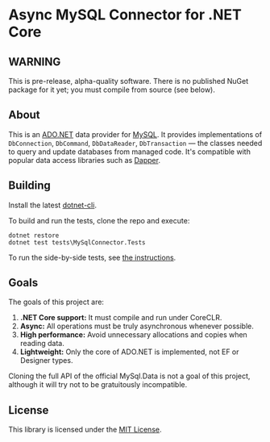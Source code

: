 # Async MySQL Connector for .NET Core

## WARNING

This is pre-release, alpha-quality software. There is no published NuGet package for it yet;
you must compile from source (see below).

## About

This is an [ADO.NET](https://msdn.microsoft.com/en-us/library/e80y5yhx.aspx) data
provider for [MySQL](https://www.mysql.com/). It provides implementations of
`DbConnection`, `DbCommand`, `DbDataReader`, `DbTransaction` — the classes
needed to query and update databases from managed code. It's compatible with
popular data access libraries such as [Dapper](https://github.com/StackExchange/dapper-dot-net).

## Building

Install the latest [dotnet-cli](http://dotnet.github.io/).

To build and run the tests, clone the repo and execute:

```
dotnet restore
dotnet test tests\MySqlConnector.Tests
```

To run the side-by-side tests, see [the instructions](tests/README.md).

## Goals

The goals of this project are:

1. **.NET Core support:** It must compile and run under CoreCLR.
2. **Async:** All operations must be truly asynchronous whenever possible.
3. **High performance:** Avoid unnecessary allocations and copies when reading data.
4. **Lightweight:** Only the core of ADO.NET is implemented, not EF or Designer types.

Cloning the full API of the official MySql.Data is not a goal of this project, although
it will try not to be gratuitously incompatible.

## License

This library is licensed under the [MIT License](LICENSE).
